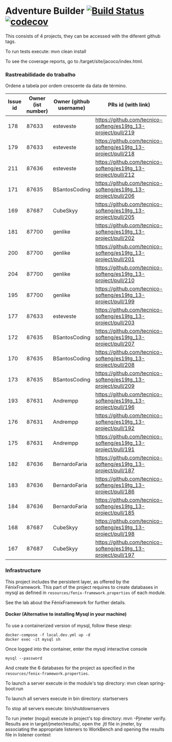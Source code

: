 # Adventure Builder [![Build Status](https://travis-ci.com/tecnico-softeng/es19tg_13-project.svg?token=18mQisuv59o2ZBZknWxY&branch=develop)](https://travis-ci.com/tecnico-softeng/es19tg_13-project)[![codecov](https://codecov.io/gh/tecnico-softeng/es19tg_13-project/branch/develop/graph/badge.svg?token=3UtdufKikD)](https://codecov.io/gh/tecnico-softeng/es19tg_13-project)

This consists of 4 projects, they can be accessed with the diferent github tags.

To run tests execute: mvn clean install

To see the coverage reports, go to <module name>/target/site/jacoco/index.html.

### Rastreabilidade do trabalho

Ordene a tabela por ordem crescente da data de término.

|   Issue id | Owner (ist number)      | Owner (github username) | PRs id (with link)  |            Date    |  
| ---------- | ----------------------- | ----------------------- | ------------------- | ------------------ |
|          178  |              87633           |                    esteveste     |       https://github.com/tecnico-softeng/es19tg_13-project/pull/219              |                 05/10/2019   |
|          179  |              87633           |                    esteveste     |       https://github.com/tecnico-softeng/es19tg_13-project/pull/218              |                 05/10/2019   |
|          211  |              87636           |                    esteveste     |       https://github.com/tecnico-softeng/es19tg_13-project/pull/212              |                 05/10/2019   |
|      171      |   87635                      |   BSantosCoding                      |     https://github.com/tecnico-softeng/es19tg_13-project/pull/206                |     05/09/2019               |
|          169  |              87687           |                    CubeSkyy     |       https://github.com/tecnico-softeng/es19tg_13-project/pull/205              |                 05/09/2019   |
|          181  |              87700           |                    genlike     |       https://github.com/tecnico-softeng/es19tg_13-project/pull/202              |                 05/09/2019   |
|          200  |              87700           |                    genlike     |       https://github.com/tecnico-softeng/es19tg_13-project/pull/201              |                 05/09/2019   |
|          204  |              87700           |                    genlike     |       https://github.com/tecnico-softeng/es19tg_13-project/pull/210              |                 05/09/2019   |
|          195  |              87700           |                    genlike     |       https://github.com/tecnico-softeng/es19tg_13-project/pull/199              |                 05/10/2019   |
|          177  |              87633           |                    esteveste     |       https://github.com/tecnico-softeng/es19tg_13-project/pull/203              |                 05/09/2019   |
|      172      |     87635                    |   BSantosCoding                      |     https://github.com/tecnico-softeng/es19tg_13-project/pull/207                |     05/09/2019               |
|      170      |    87635                     |      BSantosCoding                   |    https://github.com/tecnico-softeng/es19tg_13-project/pull/208                 |     05/09/2019               |
|      173      |    87635                     |      BSantosCoding                   |      https://github.com/tecnico-softeng/es19tg_13-project/pull/209               |      05/08/2019              |
|         193   |    87631                     |            Andrempp             |          https://github.com/tecnico-softeng/es19tg_13-project/pull/196            |       05/08/2019             |
|          176  |         87631                |    Andrempp                     |      https://github.com/tecnico-softeng/es19tg_13-project/pull/192               |             05/08/2019       |
|          175  |              87631           |                    Andrempp     |       https://github.com/tecnico-softeng/es19tg_13-project/pull/191              |                 05/08/2019   |
|          182  |              87636           |                    BernardoFaria     |       https://github.com/tecnico-softeng/es19tg_13-project/pull/187              |                 05/08/2019   |
|          183  |              87636           |                    BernardoFaria     |       https://github.com/tecnico-softeng/es19tg_13-project/pull/186              |                 05/08/2019   |
|          184  |              87636           |                    BernardoFaria     |       https://github.com/tecnico-softeng/es19tg_13-project/pull/185              |                 05/08/2019   |
|          168  |              87687           |                    CubeSkyy     |       https://github.com/tecnico-softeng/es19tg_13-project/pull/198              |                 05/08/2019   |
|          167  |              87687           |                    CubeSkyy     |       https://github.com/tecnico-softeng/es19tg_13-project/pull/197              |                 05/08/2019   |

### Infrastructure

This project includes the persistent layer, as offered by the FénixFramework.
This part of the project requires to create databases in mysql as defined in `resources/fenix-framework.properties` of each module.

See the lab about the FénixFramework for further details.

#### Docker (Alternative to installing Mysql in your machine)

To use a containerized version of mysql, follow these stesp:

```
docker-compose -f local.dev.yml up -d
docker exec -it mysql sh
```

Once logged into the container, enter the mysql interactive console

```
mysql --password
```

And create the 6 databases for the project as specified in
the `resources/fenix-framework.properties`.

To launch a server execute in the module's top directory: mvn clean spring-boot:run

To launch all servers execute in bin directory: startservers

To stop all servers execute: bin/shutdownservers

To run jmeter (nogui) execute in project's top directory: mvn -Pjmeter verify. Results are in target/jmeter/results/, open the .jtl file in jmeter, by associating the appropriate listeners to WorkBench and opening the results file in listener context
